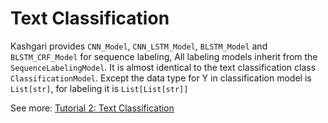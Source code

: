 # Text Classification

Kashgari provides `CNN_Model`, `CNN_LSTM_Model`, `BLSTM_Model` and `BLSTM_CRF_Model` for sequence labeling, All labeling models inherit from the `SequenceLabelingModel`. It is almost identical to the text classification class `ClassificationModel`. Except the data type for Y in classification model is `List[str]`, for labeling it is `List[List[str]]`

See more: [Tutorial 2: Text Classification](docs/Tutorial_3_Sequence_Labeling.md)
